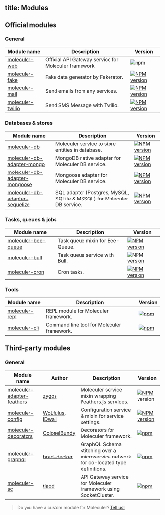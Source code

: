 title: Modules
---
## Official modules

### General
| Module name | Description | Version |
|-------------|-------------|---------|
| [moleculer-web](moleculer-web.html) | Official API Gateway service for Moleculer framework | [![npm](https://img.shields.io/npm/v/moleculer-web.svg?maxAge=3600)](https://www.npmjs.com/package/moleculer-web)
| [moleculer-fake](https://github.com/moleculerjs/moleculer-addons/tree/master/packages/moleculer-fake#readme) | Fake data generator by Fakerator. | [![NPM version](https://img.shields.io/npm/v/moleculer-fake.svg)](https://www.npmjs.com/package/moleculer-fake)
| [moleculer-mail](https://github.com/moleculerjs/moleculer-addons/tree/master/packages/moleculer-mail#readme) | Send emails from any services. | [![NPM version](https://img.shields.io/npm/v/moleculer-mail.svg)](https://www.npmjs.com/package/moleculer-mail)
| [moleculer-twilio](https://github.com/moleculerjs/moleculer-addons/tree/master/packages/moleculer-twilio#readme) | Send SMS Message with Twilio. | [![NPM version](https://img.shields.io/npm/v/moleculer-twilio.svg)](https://www.npmjs.com/package/moleculer-twilio)

### Databases & stores
| Module name | Description | Version |
|-------------|-------------|---------|
| [moleculer-db](https://github.com/moleculerjs/moleculer-db/tree/master/packages/moleculer-db#readme) | Moleculer service to store entities in database. | [![NPM version](https://img.shields.io/npm/v/moleculer-db.svg)](https://www.npmjs.com/package/moleculer-db)
| [moleculer-db-adapter-mongo](https://github.com/moleculerjs/moleculer-db/tree/master/packages/moleculer-db-adapter-mongo#readme) | MongoDB native adapter for Moleculer DB service. | [![NPM version](https://img.shields.io/npm/v/moleculer-db-adapter-mongo.svg)](https://www.npmjs.com/package/moleculer-db-adapter-mongo)
| [moleculer-db-adapter-mongoose](https://github.com/moleculerjs/moleculer-db/tree/master/packages/moleculer-db-adapter-mongoose#readme) | Mongoose adapter for Moleculer DB service. | [![NPM version](https://img.shields.io/npm/v/moleculer-db-adapter-mongoose.svg)](https://www.npmjs.com/package/moleculer-db-adapter-mongoose)
| [moleculer-db-adapter-sequelize](https://github.com/moleculerjs/moleculer-db/tree/master/packages/moleculer-db-adapter-sequelize#readme) | SQL adapter (Postgres, MySQL, SQLite & MSSQL) for Moleculer DB service. | [![NPM version](https://img.shields.io/npm/v/moleculer-db-adapter-sequelize.svg)](https://www.npmjs.com/package/moleculer-db-adapter-sequelize)

### Tasks, queues & jobs
| Module name | Description | Version |
|-------------|-------------|---------|
| [moleculer-bee-queue](https://github.com/moleculerjs/moleculer-addons/tree/master/packages/moleculer-bee-queue#readme) | Task queue mixin for Bee-Queue. | [![NPM version](https://img.shields.io/npm/v/moleculer-bee-queue.svg)](https://www.npmjs.com/package/moleculer-bee-queue)
| [moleculer-bull](https://github.com/moleculerjs/moleculer-addons/tree/master/packages/moleculer-bull#readme) | Task queue service with Bull. | [![NPM version](https://img.shields.io/npm/v/moleculer-bull.svg)](https://www.npmjs.com/package/moleculer-bull)
| [moleculer-cron](https://github.com/davidroman0O/moleculer-cron#readme) | Cron tasks. | [![NPM version](https://img.shields.io/npm/v/moleculer-cron.svg)](https://www.npmjs.com/package/moleculer-cron)

### Tools
| Module name | Description | Version |
|-------------|-------------|---------|
| [moleculer-repl](moleculer-repl.html) | REPL module for Moleculer framework. | [![npm](https://img.shields.io/npm/v/moleculer-repl.svg?maxAge=3600)](https://www.npmjs.com/package/moleculer-repl)
| [moleculer-cli](moleculer-cli.html) | Command line tool for Moleculer framework. | [![npm](https://img.shields.io/npm/v/moleculer-cli.svg?maxAge=3600)](https://www.npmjs.com/package/moleculer-cli)


## Third-party modules

### General
| Module name | Author |Description | Version |
|-------------|--------|------------|---------|
| [moleculer-adapter-feathers](https://github.com/zygos/moleculer-adapter-feathers#readme) | [zygos](zygos) | Moleculer service mixin wrapping Feathers.js services. | [![NPM version](https://img.shields.io/npm/v/moleculer-adapter-feathers.svg?maxAge=3600)](https://www.npmjs.com/package/moleculer-adapter-feathers)
| [moleculer-config](https://github.com/idwall/moleculer-config#readme) | [WoLfulus](https://github.com/WoLfulus), [IDwall](https://github.com/idwall) | Configuration service & mixin for service settings. | [![NPM version](https://img.shields.io/npm/v/moleculer-config.svg?maxAge=3600)](https://www.npmjs.com/package/moleculer-config)
| [moleculer-decorators](https://github.com/ColonelBundy/moleculer-decorators#readme) | [ColonelBundy](https://github.com/ColonelBundy) | Decorators for Moleculer framework. | [![npm](https://img.shields.io/npm/v/moleculer-decorators.svg?maxAge=3600)](https://www.npmjs.com/package/moleculer-decorators)
| [moleculer-graphql](https://github.com/ConciergeAuctions/moleculer-graphql#readme) | [brad-decker](https://github.com/brad-decker) | GraphQL Schema stitching over a microservice network for co-located type definitions. | [![npm](https://img.shields.io/npm/v/moleculer-graphql.svg?maxAge=3600)](https://www.npmjs.com/package/moleculer-graphql)
| [moleculer-sc](https://github.com/tiaod/moleculer-sc#readme) | [tiaod](https://github.com/tiaod) | API Gateway service for Moleculer framework using SocketCluster. | [![npm](https://img.shields.io/npm/v/moleculer-sc.svg?maxAge=3600)](https://www.npmjs.com/package/moleculer-sc)

> Do you have a custom module for Moleculer? [Tell us!](https://github.com/moleculerjs/moleculer/issues)
